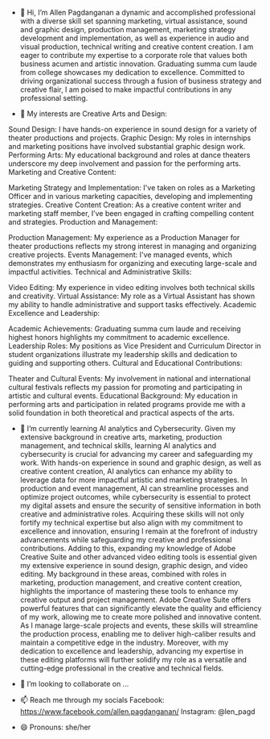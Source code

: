 - 👋 Hi, I’m Allen Pagdanganan a dynamic and accomplished professional with a diverse skill set spanning marketing, virtual assistance, sound and graphic design, 
production management, marketing strategy development and implementation, as well as experience in audio and 
visual production, technical writing and creative content creation. I am eager to contribute my expertise to a corporate
role that values both business acumen and artistic innovation. Graduating summa cum laude from college showcases my 
dedication to excellence. Committed to driving organizational success through a fusion of business strategy and creative 
flair, I am poised to make impactful contributions in any professional setting.

- 👀 My interests are
Creative Arts and Design:

Sound Design: I have hands-on experience in sound design for a variety of theater productions and projects.
Graphic Design: My roles in internships and marketing positions have involved substantial graphic design work.
Performing Arts: My educational background and roles at dance theaters underscore my deep involvement and passion for the performing arts.
Marketing and Creative Content:

Marketing Strategy and Implementation: I've taken on roles as a Marketing Officer and in various marketing capacities, developing and implementing strategies.
Creative Content Creation: As a creative content writer and marketing staff member, I’ve been engaged in crafting compelling content and strategies.
Production and Management:

Production Management: My experience as a Production Manager for theater productions reflects my strong interest in managing and organizing creative projects.
Events Management: I've managed events, which demonstrates my enthusiasm for organizing and executing large-scale and impactful activities.
Technical and Administrative Skills:

Video Editing: My experience in video editing involves both technical skills and creativity.
Virtual Assistance: My role as a Virtual Assistant has shown my ability to handle administrative and support tasks effectively.
Academic Excellence and Leadership:

Academic Achievements: Graduating summa cum laude and receiving highest honors highlights my commitment to academic excellence.
Leadership Roles: My positions as Vice President and Curriculum Director in student organizations illustrate my leadership skills and dedication to guiding and supporting others.
Cultural and Educational Contributions:

Theater and Cultural Events: My involvement in national and international cultural festivals reflects my passion for promoting and participating in artistic and cultural events.
Educational Background: My education in performing arts and participation in related programs provide me with a solid foundation in both theoretical and practical aspects of the arts.
 
- 🌱 I’m currently learning AI analytics and Cybersecurity. Given my extensive background in creative arts, marketing, production management, and technical skills, learning AI analytics and cybersecurity is crucial for advancing my career and safeguarding my work.
With hands-on experience in sound and graphic design, as well as creative content creation, AI analytics can enhance my ability to leverage data for more impactful artistic and marketing strategies. In production and event management, AI can streamline processes and optimize project outcomes, while cybersecurity is essential to protect my digital assets and ensure the security of sensitive information in both creative and administrative roles. Acquiring these skills will not only fortify my technical expertise but also align with my commitment to excellence and innovation, ensuring I remain at the forefront of industry advancements while safeguarding my creative and professional contributions.
Adding to this, expanding my knowledge of Adobe Creative Suite and other advanced video editing tools is essential given my extensive experience in sound design, graphic design, and video editing. My background in these areas, combined with roles in marketing, production management, and creative content creation, highlights the importance of mastering these tools to enhance my creative output and project management. Adobe Creative Suite offers powerful features that can significantly elevate the quality and efficiency of my work, allowing me to create more polished and innovative content. As I manage large-scale projects and events, these skills will streamline the production process, enabling me to deliver high-caliber results and maintain a competitive edge in the industry. Moreover, with my dedication to excellence and leadership, advancing my expertise in these editing platforms will further solidify my role as a versatile and cutting-edge professional in the creative and technical fields.


- 💞️ I’m looking to collaborate on ...
- 📫 Reach me through my socials
Facebook: https://www.facebook.com/allen.pagdanganan/
Instagram: @len_pagd

- 😄 Pronouns: she/her

<!---
allenpagd/allenpagd is a ✨ special ✨ repository because its `README.md` (this file) appears on your GitHub profile.
You can click the Preview link to take a look at your changes.
--->
